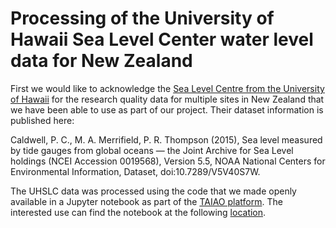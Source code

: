 # Processing of the University of Hawaii Sea Level Center water level data for New Zealand

First we would like to acknowledge the [Sea Level Centre from the University of Hawaii](https://uhslc.soest.hawaii.edu/datainfo/) for the research quality data for multiple sites in New Zealand that we have been able to use as part of our project. Their dataset information is published here:

Caldwell, P. C., M. A. Merrifield, P. R. Thompson (2015), Sea level measured by tide gauges from global oceans — the Joint Archive for Sea Level holdings (NCEI Accession 0019568), Version 5.5, NOAA National Centers for Environmental Information, Dataset, doi:10.7289/V5V40S7W.

The UHSLC data was processed using the code that we made openly available in a Jupyter notebook as part of the [TAIAO platform](https://taiao.ai/). The interested use can find the notebook at the following [location](https://github.com/metocean/TAIAO/blob/master/data_connectors/uhslc_connectors/uhslc_connector.ipynb).